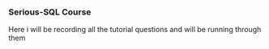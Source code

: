 ### Serious-SQL Course

Here i will be recording all the tutorial questions and will be running through them










